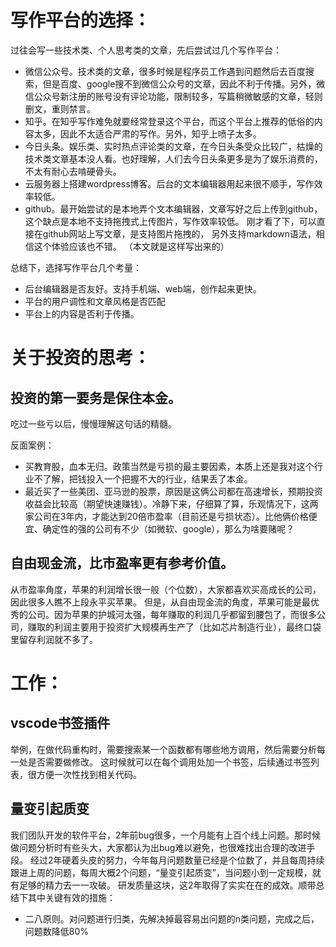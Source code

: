 # 写作平台的选择：

过往会写一些技术类、个人思考类的文章，先后尝试过几个写作平台：

- 微信公众号。技术类的文章，很多时候是程序员工作遇到问题然后去百度搜索，但是百度、google搜不到微信公众号的文章，因此不利于传播。另外，微信公众号新注册的账号没有评论功能，限制较多，写篇稍微敏感的文章，轻则删文，重则禁言。
- 知乎。在知乎写作难免就要经常登录这个平台，而这个平台上推荐的低俗的内容太多，因此不太适合严肃的写作。另外，知乎上喷子太多。
- 今日头条。娱乐类、实时热点评论类的文章，在今日头条受众比较广，枯燥的技术类文章基本没人看。也好理解，人们去今日头条更多是为了娱乐消费的，不太有耐心去啃硬骨头。
- 云服务器上搭建wordpress博客。后台的文本编辑器用起来很不顺手，写作效率较低。
- github。最开始尝试的是本地弄个文本编辑器，文章写好之后上传到github，这个缺点是本地不支持拖拽式上传图片，写作效率较低。 刚才看了下，可以直接在github网站上写文章，是支持图片拖拽的，
另外支持markdown语法，相信这个体验应该也不错。 （本文就是这样写出来的）

总结下，选择写作平台几个考量：
- 后台编辑器是否友好。支持手机端、web端，创作起来更快。
- 平台的用户调性和文章风格是否匹配
- 平台上的内容是否利于传播。

# 关于投资的思考：
## 投资的第一要务是保住本金。
吃过一些亏以后，慢慢理解这句话的精髓。

反面案例：
- 买教育股，血本无归。政策当然是亏损的最主要因素，本质上还是我对这个行业不了解，把钱投入一个把握不大的行业，结果丢了本金。
- 最近买了一些美团、亚马逊的股票，原因是这俩公司都在高速增长，预期投资收益会比较高（期望快速赚钱）。冷静下来，仔细算了算，乐观情况下，这两家公司在3年内，才能达到20倍市盈率（目前还是亏损状态）。比他俩价格便宜、确定性的强的公司有不少（如微软、google），那么为啥要赌呢？

## 自由现金流，比市盈率更有参考价值。
从市盈率角度，苹果的利润增长很一般（个位数），大家都喜欢买高成长的公司，因此很多人瞧不上段永平买苹果。
但是，从自由现金流的角度，苹果可能是最优秀的公司。因为苹果的护城河太强，每年赚取的利润几乎都留到腰包了，而很多公司，赚取的利润主要用于投资扩大规模再生产了（比如芯片制造行业），最终口袋里留存利润就不多了。

# 工作：
## vscode书签插件
举例，在做代码重构时，需要搜索某一个函数都有哪些地方调用，然后需要分析每一处是否需要做修改。
这时候就可以在每个调用处加一个书签，后续通过书签列表，很方便一次性找到相关代码。

## 量变引起质变
我们团队开发的软件平台，2年前bug很多，一个月能有上百个线上问题。那时候做问题分析时有些头大，大家都认为出bug难以避免，也很难找出合理的改进手段。
经过2年硬着头皮的努力，今年每月问题数量已经是个位数了，并且每周持续跟进上周的问题，每周大概2个问题，“量变引起质变”，当问题小到一定规模，就有足够的精力去一一攻破。
研发质量这块，这2年取得了实实在在的成效。顺带总结下其中关键有效的措施：
- 二八原则。对问题进行归类，先解决掉最容易出问题的n类问题，完成之后，问题数降低80%



